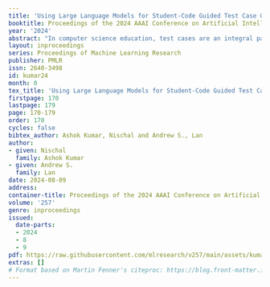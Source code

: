 ```yaml
---
title: 'Using Large Language Models for Student-Code Guided Test Case Generation in Computer Science Education'
booktitle: Proceedings of the 2024 AAAI Conference on Artificial Intelligence
year: '2024'
abstract: "In computer science education, test cases are an integral part of programming assignments since they can be used as assessment items to test students' programming knowledgeand provide personalized feedback on student-written code. The goal of our work is to propose a fully automated approach for test case generation that can accurately measure student knowledge, which is important for two reasons. First, manually constructing testcases requires expert knowledge and is a labor-intensive process. Second, developing test cases for students, especially those who are novice programmers, is significantly different from those oriented toward professional-level software developers. Therefore, we need an automated process for test case generation to assess student knowledge and provide feedback. In this work, we propose a large language model-based approach to automatically generate test cases and show that they are good measures of student knowledge, using a publicly available dataset that contains student-written Java code. We also discuss future research directions centered on using test cases to help students."
layout: inproceedings
series: Proceedings of Machine Learning Research
publisher: PMLR
issn: 2640-3498
id: kumar24
month: 0
tex_title: 'Using Large Language Models for Student-Code Guided Test Case Generation in Computer Science Education'
firstpage: 170
lastpage: 179
page: 170-179
order: 170
cycles: false
bibtex_author: Ashok Kumar, Nischal and Andrew S., Lan
author:
- given: Nischal
  family: Ashok Kumar
- given: Andrew S.
  family: Lan
date: 2024-08-09
address:
container-title: Proceedings of the 2024 AAAI Conference on Artificial Intelligence
volume: '257'
genre: inproceedings
issued:
  date-parts:
  - 2024
  - 8
  - 9
pdf: https://raw.githubusercontent.com/mlresearch/v257/main/assets/kumar24/kumar24.pdf
extras: []
# Format based on Martin Fenner's citeproc: https://blog.front-matter.io/posts/citeproc-yaml-for-bibliographies/
---
```

